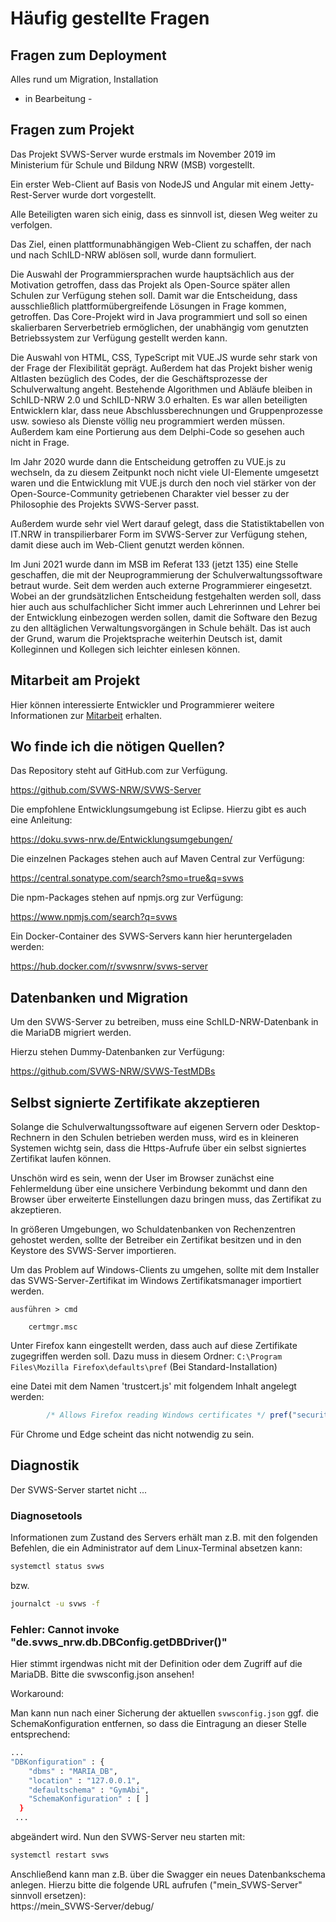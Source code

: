# Häufig gestellte Fragen

## Fragen zum Deployment

Alles rund um Migration, Installation 

- in Bearbeitung -


## Fragen zum Projekt

Das Projekt SVWS-Server wurde erstmals im November 2019 im Ministerium für Schule und Bildung NRW (MSB) vorgestellt.

Ein erster Web-Client auf Basis von NodeJS und Angular mit einem Jetty-Rest-Server wurde dort vorgestellt.

Alle Beteiligten waren sich einig, dass es sinnvoll ist, diesen Weg weiter zu verfolgen.

Das Ziel, einen plattformunabhängigen Web-Client zu schaffen, der nach und nach SchILD-NRW ablösen soll, wurde dann formuliert.

Die Auswahl der Programmiersprachen wurde hauptsächlich aus der Motivation getroffen, dass das Projekt als Open-Source später allen Schulen zur Verfügung stehen soll. Damit war die Entscheidung, dass ausschließlich plattformübergreifende Lösungen in Frage kommen, getroffen. Das Core-Projekt wird in Java programmiert und soll so einen skalierbaren Serverbetrieb ermöglichen, der unabhängig vom genutzten Betriebssystem zur Verfügung gestellt werden kann.

Die Auswahl von HTML, CSS, TypeScript mit VUE.JS wurde sehr stark von der Frage der Flexibilität geprägt. Außerdem hat das Projekt bisher wenig Altlasten bezüglich des Codes, der die Geschäftsprozesse der Schulverwaltung angeht. Bestehende Algorithmen und Abläufe bleiben in SchILD-NRW 2.0 und SchILD-NRW 3.0 erhalten. Es war allen beteiligten Entwicklern klar, dass neue Abschlussberechnungen und Gruppenprozesse usw. sowieso als Dienste völlig neu programmiert werden müssen. Außerdem kam eine Portierung aus dem Delphi-Code so gesehen auch nicht in Frage.

Im Jahr 2020 wurde dann die Entscheidung getroffen zu VUE.js zu wechseln, da zu diesem Zeitpunkt noch nicht viele UI-Elemente umgesetzt waren und die Entwicklung mit VUE.js durch den noch viel stärker von der Open-Source-Community getriebenen Charakter viel besser zu der Philosophie des Projekts SVWS-Server passt.

Außerdem wurde sehr viel Wert darauf gelegt, dass die Statistiktabellen von IT.NRW in transpilierbarer Form im SVWS-Server zur Verfügung stehen, damit diese auch im Web-Client genutzt werden können.

Im Juni 2021 wurde dann im MSB im Referat 133 (jetzt 135) eine Stelle geschaffen, die mit der Neuprogrammierung der Schulverwaltungssoftware betraut wurde. Seit dem werden auch externe Programmierer eingesetzt. Wobei an der grundsätzlichen Entscheidung festgehalten werden soll, dass hier auch aus schulfachlicher Sicht immer auch Lehrerinnen und Lehrer bei der Entwicklung einbezogen werden sollen, damit die Software den Bezug zu den alltäglichen Verwaltungsvorgängen in Schule behält.
Das ist auch der Grund, warum die Projektsprache weiterhin Deutsch ist, damit Kolleginnen und Kollegen sich leichter einlesen können.


## Mitarbeit am Projekt

Hier können interessierte Entwickler und Programmierer weitere Informationen zur [Mitarbeit](../SVWS-Server/svws-webclient/Mitarbeit.md) erhalten.


## Wo finde ich die nötigen Quellen?

Das Repository steht auf GitHub.com zur Verfügung.

https://github.com/SVWS-NRW/SVWS-Server

Die empfohlene Entwicklungsumgebung ist Eclipse. Hierzu gibt es auch eine Anleitung:

https://doku.svws-nrw.de/Entwicklungsumgebungen/

Die einzelnen Packages stehen auch auf Maven Central zur Verfügung:

https://central.sonatype.com/search?smo=true&q=svws

Die npm-Packages stehen auf npmjs.org zur Verfügung:

https://www.npmjs.com/search?q=svws

Ein Docker-Container des SVWS-Servers kann hier heruntergeladen werden:

https://hub.docker.com/r/svwsnrw/svws-server


## Datenbanken und Migration

Um den SVWS-Server zu betreiben, muss eine SchILD-NRW-Datenbank in die MariaDB migriert werden.

Hierzu stehen Dummy-Datenbanken zur Verfügung:

https://github.com/SVWS-NRW/SVWS-TestMDBs



## Selbst signierte Zertifikate akzeptieren
Solange die Schulverwaltungssoftware auf eigenen Servern oder Desktop-Rechnern in den Schulen betrieben werden muss, wird es in kleineren Systemen wichtg sein, dass die Https-Aufrufe über ein selbst signiertes Zertifikat laufen können.

Unschön wird es sein, wenn der User im Browser zunächst eine Fehlermeldung über eine unsichere Verbindung bekommt und dann den Browser über erweiterte Einstellungen dazu bringen muss, das Zertifikat zu akzeptieren.

In größeren Umgebungen, wo Schuldatenbanken von Rechenzentren gehostet werden, sollte der Betreiber ein Zertifikat besitzen und in den Keystore des SVWS-Server importieren.

Um das Problem auf Windows-Clients zu umgehen, sollte mit dem Installer das SVWS-Server-Zertifikat im Windows Zertifikatsmanager importiert werden. 

```shell
ausführen > cmd 

	certmgr.msc
```

Unter Firefox kann eingestellt werden, dass auch auf diese Zertifikate zugegriffen werden soll. Dazu muss in diesem Ordner: `C:\Program Files\Mozilla Firefox\defaults\pref` (Bei Standard-Installation)

eine Datei mit dem Namen 'trustcert.js' mit folgendem Inhalt angelegt werden:

```js
		/* Allows Firefox reading Windows certificates */ pref("security.enterprise_roots.enabled", true);
```

Für Chrome und Edge scheint das nicht notwendig zu sein.

## Diagnostik

Der SVWS-Server startet nicht ...

### Diagnosetools
Informationen zum Zustand des Servers erhält man z.B. mit den folgenden Befehlen, die ein Administrator auf dem Linux-Terminal absetzen kann: 

```bash 
systemctl status svws
```
bzw. 
```bash 
journalct -u svws -f
```

### Fehler: Cannot invoke "de.svws_nrw.db.DBConfig.getDBDriver()"

Hier stimmt irgendwas nicht mit der Definition oder dem Zugriff auf die MariaDB. Bitte die svwsconfig.json ansehen!

Workaround:

Man kann nun nach einer Sicherung der aktuellen ```svwsconfig.json``` ggf. die SchemaKonfiguration entfernen, so dass die Eintragung an dieser Stelle entsprechend: 
```bash 
...
"DBKonfiguration" : {
    "dbms" : "MARIA_DB",
    "location" : "127.0.0.1",
    "defaultschema" : "GymAbi",
    "SchemaKonfiguration" : [ ]
  }
 ... 
 ```
 
abgeändert wird. Nun den SVWS-Server neu starten mit: 

```bash 
systemctl restart svws
```

Anschließend kann man z.B. über die Swagger ein neues Datenbankschema anlegen. Hierzu bitte die folgende URL aufrufen ("mein_SVWS-Server" sinnvoll ersetzen):   
https://mein_SVWS-Server/debug/ 